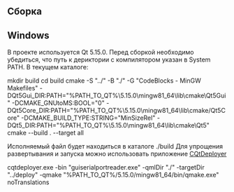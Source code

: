 Сборка
---
Windows
---
В проекте используется Qt 5.15.0.
Перед сборкой необходимо убедиться, что путь к дериктории с компилятором указан в System PATH.
В текущем каталоге:

  mkdir build
  cd build
  cmake -S "../" -B "./" -G "CodeBlocks - MinGW Makefiles" -DQt5Gui_DIR:PATH="%PATH_TO_QT%\5.15.0\mingw81_64\lib\cmake\Qt5Gui" -DCMAKE_GNUtoMS:BOOL="0" -DQt5Core_DIR:PATH="%PATH_TO_QT%\5.15.0\mingw81_64\lib\cmake/Qt5Core" -DCMAKE_BUILD_TYPE:STRING="MinSizeRel" -DQt5_DIR:PATH="%PATH_TO_QT%\5.15.0\mingw81_64\lib\cmake\Qt5" 
  cmake --build . --target all

Исполняемый файл будет находиться в каталоге ./build
Для упрощения развертывания и запуска можно использовать приложение [CQtDeployer](https://github.com/QuasarApp/CQtDeployer)

  cqtdeployer.exe -bin "guiserialportreader.exe" -qmlDir "./" -targetDir "../deploy" -qmake "%PATH_TO_QT%/5.15.0/mingw81_64/bin/qmake.exe" noTranslations
